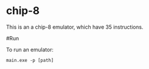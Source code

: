 # chip-8

This is an a chip-8 emulator, which have 35 instructions.

#Run

To run an emulator:

```
main.exe -p [path]
```


